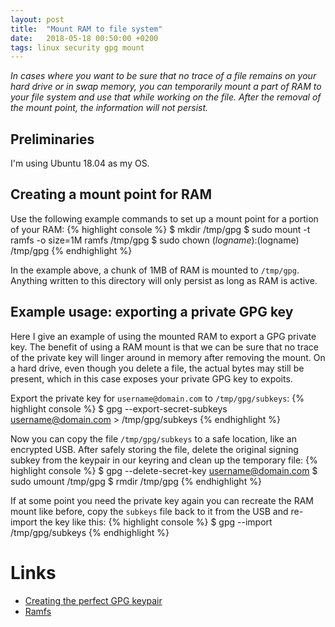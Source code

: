 ```yaml
---
layout: post
title:  "Mount RAM to file system"
date:   2018-05-18 00:50:00 +0200
tags: linux security gpg mount
---
```

*In cases where you want to be sure that no trace of a file remains on your hard drive or in swap memory, you can temporarily mount a part of RAM to your file system and use that while working on the file. After the removal of the mount point, the information will not persist.*

## Preliminaries
I'm using Ubuntu 18.04 as my OS.

## Creating a mount point for RAM
Use the following example commands to set up a mount point for a portion of your RAM:
{% highlight console %}
$ mkdir /tmp/gpg
$ sudo mount -t ramfs -o size=1M ramfs /tmp/gpg
$ sudo chown $(logname):$(logname) /tmp/gpg
{% endhighlight %}

In the example above, a chunk of 1MB of RAM is mounted to `/tmp/gpg`. Anything written to this directory will only persist as long as RAM is active.

## Example usage: exporting a private GPG key
Here I give an example of using the mounted RAM to export a GPG private key. The benefit of using a RAM mount is that we can be sure that no trace of the private key will linger around in memory after removing the mount. On a hard drive, even though you delete a file, the actual bytes may still be present, which in this case exposes your private GPG key to expoits.

Export the private key for `username@domain.com` to `/tmp/gpg/subkeys`:
{% highlight console %}
$ gpg --export-secret-subkeys username@domain.com > /tmp/gpg/subkeys
{% endhighlight %}

Now you can copy the file `/tmp/gpg/subkeys` to a safe location, like an encrypted USB. After safely storing the file, delete the original signing subkey from the keypair in our keyring and clean up the temporary file:
{% highlight console %}
$ gpg --delete-secret-key username@domain.com
$ sudo umount /tmp/gpg
$ rmdir /tmp/gpg
{% endhighlight %}

If at some point you need the private key again you can recreate the RAM mount like before, copy the `subkeys` file back to it from the USB and re-import the key like this:
{% highlight console %}
$ gpg --import /tmp/gpg/subkeys
{% endhighlight %}

# Links
- [Creating the perfect GPG keypair][alexcabal]
- [Ramfs][debian]

[alexcabal]: https://alexcabal.com/creating-the-perfect-gpg-keypair/
[debian]: https://wiki.debian.org/ramfs

